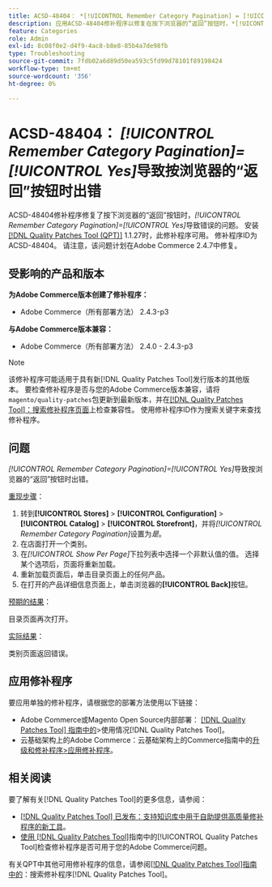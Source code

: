 ```yaml
---
title: ACSD-48404： *[!UICONTROL Remember Category Pagination] = [!UICONTROL Yes]*在按下浏览器的“返回”按钮时导致错误
description: 应用ACSD-48404修补程序以修复在按下浏览器的“返回”按钮时，*[!UICONTROL Remember Category Pagination] = [!UICONTROL Yes]*导致错误的Adobe Commerce问题。
feature: Categories
role: Admin
exl-id: 8c08f0e2-d4f9-4ac8-b8e8-85b4a7de98fb
type: Troubleshooting
source-git-commit: 7fdb02a6d89d50ea593c5fd99d78101f89198424
workflow-type: tm+mt
source-wordcount: '356'
ht-degree: 0%

---
```


# ACSD-48404： *[!UICONTROL Remember Category Pagination]=[!UICONTROL Yes]*&#x200B;导致按浏览器的“返回”按钮时出错

ACSD-48404修补程序修复了按下浏览器的“返回”按钮时，*[!UICONTROL Remember Category Pagination]=[!UICONTROL Yes]*&#x200B;导致错误的问题。 安装[[!DNL Quality Patches Tool (QPT)]](https://experienceleague.adobe.com/en/docs/commerce-operations/tools/quality-patches-tool/quality-patches-tool-to-self-serve-quality-patches) 1.1.27时，此修补程序可用。 修补程序ID为ACSD-48404。 请注意，该问题计划在Adobe Commerce 2.4.7中修复。

## 受影响的产品和版本

**为Adobe Commerce版本创建了修补程序：**

* Adobe Commerce（所有部署方法） 2.4.3-p3

**与Adobe Commerce版本兼容：**

* Adobe Commerce（所有部署方法） 2.4.0 - 2.4.3-p3

>[!NOTE]
>
>该修补程序可能适用于具有新[!DNL Quality Patches Tool]发行版本的其他版本。 要检查修补程序是否与您的Adobe Commerce版本兼容，请将`magento/quality-patches`包更新到最新版本，并在[[!DNL Quality Patches Tool]：搜索修补程序页面](https://experienceleague.adobe.com/tools/commerce-quality-patches/index.html)上检查兼容性。 使用修补程序ID作为搜索关键字来查找修补程序。

## 问题

*[!UICONTROL Remember Category Pagination]=[!UICONTROL Yes]*&#x200B;导致按浏览器的“返回”按钮时出错。


<u>重现步骤</u>：

1. 转到&#x200B;**[!UICONTROL Stores]** > **[!UICONTROL Configuration]** > **[!UICONTROL Catalog]** > **[!UICONTROL Storefront]**，并将&#x200B;*[!UICONTROL Remember Category Pagination]*&#x200B;设置为&#x200B;*是*。
1. 在店面打开一个类别。
1. 在&#x200B;*[!UICONTROL Show Per Page]*&#x200B;下拉列表中选择一个非默认值的值。 选择某个选项后，页面将重新加载。
1. 重新加载页面后，单击目录页面上的任何产品。
1. 在打开的产品详细信息页面上，单击浏览器的&#x200B;**[!UICONTROL Back]**&#x200B;按钮。

<u>预期的结果</u>：

目录页面再次打开。

<u>实际结果</u>：

类别页面返回错误。

## 应用修补程序

要应用单独的修补程序，请根据您的部署方法使用以下链接：

* Adobe Commerce或Magento Open Source内部部署： [[!DNL Quality Patches Tool] 指南中的](/help/tools/quality-patches-tool/usage.md)>使用情况[!DNL Quality Patches Tool]。
* 云基础架构上的Adobe Commerce：云基础架构上的Commerce指南中的[升级和修补程序>应用修补程序](https://experienceleague.adobe.com/docs/commerce-cloud-service/user-guide/develop/upgrade/apply-patches.html)。

## 相关阅读

要了解有关[!DNL Quality Patches Tool]的更多信息，请参阅：

* [[!DNL Quality Patches Tool] 已发布：支持知识库中用于自助提供高质量修补程序的新工具](https://experienceleague.adobe.com/en/docs/commerce-operations/tools/quality-patches-tool/quality-patches-tool-to-self-serve-quality-patches)。
* [使用 [!DNL Quality Patches Tool]](/help/tools/quality-patches-tool/patches-available-in-qpt/check-patch-for-magento-issue-with-magento-quality-patches.md)指南中的[!UICONTROL Quality Patches Tool]检查修补程序是否可用于您的Adobe Commerce问题。


有关QPT中其他可用修补程序的信息，请参阅[[!DNL Quality Patches Tool]指南中的](https://experienceleague.adobe.com/tools/commerce-quality-patches/index.html)：搜索修补程序[!DNL Quality Patches Tool]。
